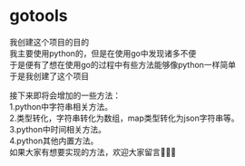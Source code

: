# gotools
我创建这个项目的目的  
我主要使用python的，但是在使用go中发现诸多不便  
于是便有了想在使用go的过程中有些方法能够像python一样简单  
于是我创建了这个项目  
  
接下来即将会增加的一些方法：  
1.python中字符串相关方法。  
2.类型转化，字符串转化为数组，map类型转化为json字符串等。  
3.python中时间相关方法。  
4.python其他内置方法。  
如果大家有想要实现的方法，欢迎大家留言👏👏👏  

